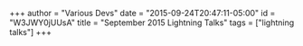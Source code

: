+++
author = "Various Devs"
date = "2015-09-24T20:47:11-05:00"
id = "W3JWY0jUUsA"
title = "September 2015 Lightning Talks"
tags = ["lightning talks"]
+++
